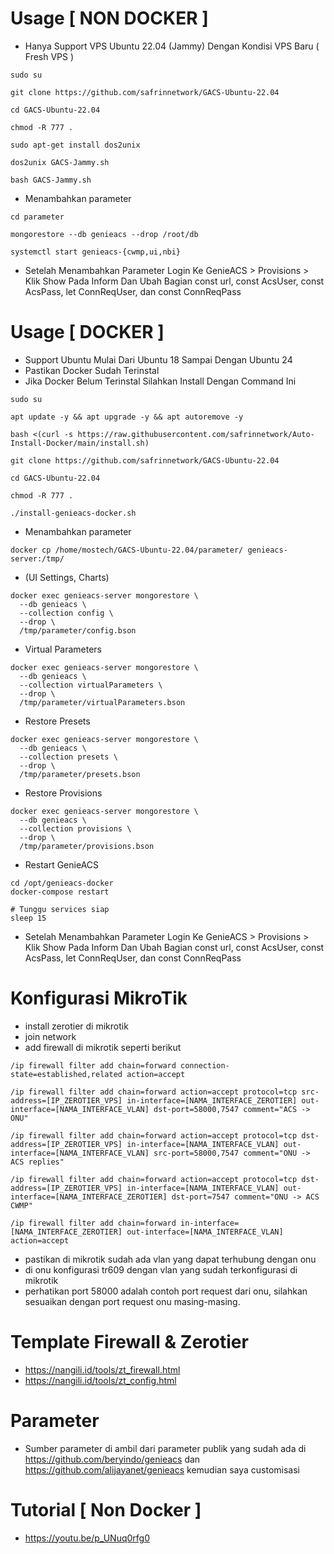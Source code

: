 # Usage [ NON DOCKER ]
- Hanya Support VPS Ubuntu 22.04 (Jammy) Dengan Kondisi VPS Baru ( Fresh VPS )
```
sudo su
```
```
git clone https://github.com/safrinnetwork/GACS-Ubuntu-22.04
```
```
cd GACS-Ubuntu-22.04
```
```
chmod -R 777 .
```
```
sudo apt-get install dos2unix
```
```
dos2unix GACS-Jammy.sh
```
```
bash GACS-Jammy.sh
```
- Menambahkan parameter
```
cd parameter
```
```
mongorestore --db genieacs --drop /root/db
```
```
systemctl start genieacs-{cwmp,ui,nbi}
```
- Setelah Menambahkan Parameter Login Ke GenieACS > Provisions > Klik Show Pada Inform Dan Ubah Bagian const url, const AcsUser, const AcsPass, let ConnReqUser, dan const ConnReqPass
# Usage [ DOCKER ]
- Support Ubuntu Mulai Dari Ubuntu 18 Sampai Dengan Ubuntu 24
- Pastikan Docker Sudah Terinstal
- Jika Docker Belum Terinstal Silahkan Install Dengan Command Ini
```
sudo su
```
```
apt update -y && apt upgrade -y && apt autoremove -y
```
```
bash <(curl -s https://raw.githubusercontent.com/safrinnetwork/Auto-Install-Docker/main/install.sh)
```
```
git clone https://github.com/safrinnetwork/GACS-Ubuntu-22.04
```
```
cd GACS-Ubuntu-22.04
```
```
chmod -R 777 .
```
```
./install-genieacs-docker.sh
```
- Menambahkan parameter
```
docker cp /home/mostech/GACS-Ubuntu-22.04/parameter/ genieacs-server:/tmp/
```
- (UI Settings, Charts)
```
docker exec genieacs-server mongorestore \
  --db genieacs \
  --collection config \
  --drop \
  /tmp/parameter/config.bson
```

- Virtual Parameters
```
docker exec genieacs-server mongorestore \
  --db genieacs \
  --collection virtualParameters \
  --drop \
  /tmp/parameter/virtualParameters.bson
```

- Restore Presets
```
docker exec genieacs-server mongorestore \
  --db genieacs \
  --collection presets \
  --drop \
  /tmp/parameter/presets.bson
```

- Restore Provisions
```
docker exec genieacs-server mongorestore \
  --db genieacs \
  --collection provisions \
  --drop \
  /tmp/parameter/provisions.bson
```

- Restart GenieACS
```
cd /opt/genieacs-docker
docker-compose restart

# Tunggu services siap
sleep 15
```
- Setelah Menambahkan Parameter Login Ke GenieACS > Provisions > Klik Show Pada Inform Dan Ubah Bagian const url, const AcsUser, const AcsPass, let ConnReqUser, dan const ConnReqPass
# Konfigurasi MikroTik
- install zerotier di mikrotik
- join network
- add firewall di mikrotik seperti berikut
```
/ip firewall filter add chain=forward connection-state=established,related action=accept
```
```
/ip firewall filter add chain=forward action=accept protocol=tcp src-address=[IP_ZEROTIER_VPS] in-interface=[NAMA_INTERFACE_ZEROTIER] out-interface=[NAMA_INTERFACE_VLAN] dst-port=58000,7547 comment="ACS -> ONU"
```
```
/ip firewall filter add chain=forward action=accept protocol=tcp dst-address=[IP_ZEROTIER_VPS] in-interface=[NAMA_INTERFACE_VLAN] out-interface=[NAMA_INTERFACE_VLAN] src-port=58000,7547 comment="ONU -> ACS replies"
```
```
/ip firewall filter add chain=forward action=accept protocol=tcp dst-address=[IP_ZEROTIER_VPS] in-interface=[NAMA_INTERFACE_VLAN] out-interface=[NAMA_INTERFACE_ZEROTIER] dst-port=7547 comment="ONU -> ACS CWMP"
```
```
/ip firewall filter add chain=forward in-interface=[NAMA_INTERFACE_ZEROTIER] out-interface=[NAMA_INTERFACE_VLAN] action=accept
```
- pastikan di mikrotik sudah ada vlan yang dapat terhubung dengan onu
- di onu konfigurasi tr609 dengan vlan yang sudah terkonfigurasi di mikrotik
- perhatikan port 58000 adalah contoh port request dari onu, silahkan sesuaikan dengan port request onu masing-masing.
# Template Firewall & Zerotier
- https://nangili.id/tools/zt_firewall.html
- https://nangili.id/tools/zt_config.html
# Parameter
- Sumber parameter di ambil dari parameter publik yang sudah ada di https://github.com/beryindo/genieacs dan https://github.com/alijayanet/genieacs kemudian saya customisasi
# Tutorial [ Non Docker ]
- https://youtu.be/p_UNuq0rfg0

